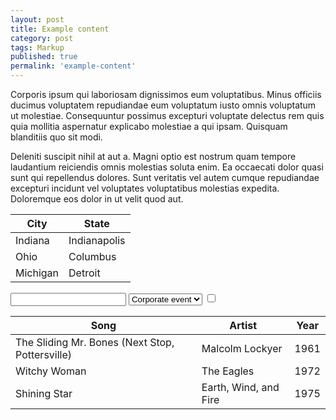 ```yaml
---
layout: post
title: Example content
category: post
tags: Markup
published: true
permalink: 'example-content'
---
```


<p>Corporis ipsum qui laboriosam dignissimos eum voluptatibus. Minus officiis ducimus voluptatem repudiandae eum voluptatum iusto omnis voluptatum ut molestiae. Consequuntur possimus excepturi voluptate delectus rem quis quia mollitia aspernatur explicabo molestiae a qui ipsam. Quisquam blanditiis quo sit modi.</p>

<p>Deleniti suscipit nihil at aut a. Magni optio est nostrum quam tempore laudantium reiciendis omnis molestias soluta enim. Ea occaecati dolor quasi sunt qui repellendus dolores. Sunt veritatis vel autem cumque repudiandae excepturi incidunt vel voluptates voluptatibus molestias expedita. Doloremque eos dolor in ut velit quod aut.</p>

<table class="w-full table-auto border-collapse border border-slate-500 mb-10 rounded">
  <thead>
    <tr>
      <th class="border border-slate-600 text-left p-2">City</th>
      <th class="border border-slate-600 text-left p-2">State</th>
    </tr>
  </thead>
  <tbody>
    <tr>
      <td class="border border-slate-700 p-2">Indiana</td>
      <td class="border border-slate-700 p-2">Indianapolis</td>
    </tr>
    <tr>
      <td class="border border-slate-700 p-2">Ohio</td>
      <td class="border border-slate-700 p-2">Columbus</td>
    </tr>
    <tr>
      <td class="border border-slate-700 p-2">Michigan</td>
      <td class="border border-slate-700 p-2">Detroit</td>
    </tr>
  </tbody>
</table>


<input type="email" class="form-input w-full px-4 py-3 rounded">

<select class="form-select w-full px-4 py-3 rounded">
  <option>Corporate event</option>
  <option>Wedding</option>
  <option>Birthday</option>
  <option>Other</option>
</select>

<input type="checkbox" class="form-checkbox rounded text-pink-500" />


<table class="w-full table-auto border-collapse border border-slate-500 rounded">
  <thead>
    <tr>
      <th class="text-left p-2">Song</th>
      <th class="text-left p-2">Artist</th>
      <th class="text-left p-2">Year</th>
    </tr>
  </thead>
  <tbody>
    <tr>
      <td class="p-2">The Sliding Mr. Bones (Next Stop, Pottersville)</td>
      <td class="p-2">Malcolm Lockyer</td>
      <td class="p-2">1961</td>
    </tr>
    <tr>
      <td class="p-2">Witchy Woman</td>
      <td class="p-2">The Eagles</td>
      <td class="p-2">1972</td>
    </tr>
    <tr>
      <td class="p-2">Shining Star</td>
      <td class="p-2">Earth, Wind, and Fire</td>
      <td class="p-2">1975</td>
    </tr>
  </tbody>
</table>
